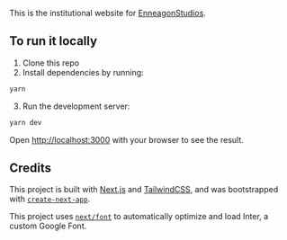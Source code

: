
This is the institutional website for [EnneagonStudios](https://www.enneagonstudios.com/).

## To run it locally

1. Clone this repo
2. Install dependencies by running: 
```bash
yarn
```
3. Run the development server:
```bash
yarn dev
```

Open [http://localhost:3000](http://localhost:3000) with your browser to see the result.

## Credits
This project is built with [Next.js](https://nextjs.org/) and [TailwindCSS](https://tailwindcss.com/), and was bootstrapped with [`create-next-app`](https://github.com/vercel/next.js/tree/canary/packages/create-next-app).

This project uses [`next/font`](https://nextjs.org/docs/basic-features/font-optimization) to automatically optimize and load Inter, a custom Google Font.
